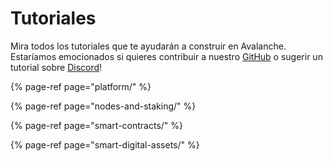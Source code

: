 # Tutoriales

Mira todos los tutoriales que te ayudarán a construir en Avalanche. Estaríamos emocionados si quieres contribuir a nuestro [GitHub](https://github.com/ava-labs) o sugerir un tutorial sobre [Discord](https://chat.avax.network)!

{% page-ref page="platform/" %}

{% page-ref page="nodes-and-staking/" %}

{% page-ref page="smart-contracts/" %}

{% page-ref page="smart-digital-assets/" %}



